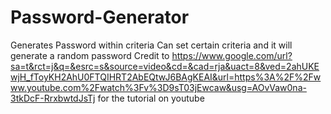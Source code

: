 # Password-Generator
Generates Password within criteria
Can set certain criteria and it will generate a random password
Credit to https://www.google.com/url?sa=t&rct=j&q=&esrc=s&source=video&cd=&cad=rja&uact=8&ved=2ahUKEwjH_fToyKH2AhU0FTQIHRT2AbEQtwJ6BAgKEAI&url=https%3A%2F%2Fwww.youtube.com%2Fwatch%3Fv%3D9sT03jEwcaw&usg=AOvVaw0na-3tkDcF-RrxbwtdJsTj for the tutorial on youtube
